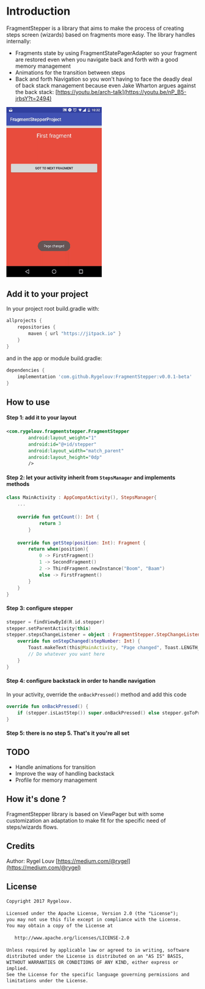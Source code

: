 # Introduction

FragmentStepper is a library that aims to make the process of creating steps screen (wizards) based 
on fragments more easy. The library handles internally:
- Fragments state by using FragmentStatePagerAdapter so your fragment are restored even 
when you navigate back and forth with a good memory management 
- Animations for the transition between steps
- Back and forth Navigation so you won't having to face the deadly deal of back stack management 
because even Jake Wharton argues against the back stack: [https://youtu.be/arch-talk](https://youtu.be/nP_B5-jrbsY?t=2494)

<img src="https://github.com/Rygelouv/FragmentStepper/blob/master/videotogif_2018.04.09_10.32.45.gif" width="250"> 

## Add it to your project

In your project root build.gradle with:
```gradle
allprojects {
    repositories {
        maven { url "https://jitpack.io" }
    }
}
```
and in the app or module build.gradle:

```gradle
dependencies {
    implementation 'com.github.Rygelouv:FragmentStepper:v0.0.1-beta'
}
```

## How to use

#### Step 1: add it to your layout
```xml
<com.rygelouv.fragmentstepper.FragmentStepper
        android:layout_weight="1"
        android:id="@+id/stepper"
        android:layout_width="match_parent"
        android:layout_height="0dp"
        />
```
#### Step 2: let your activity inherit from `StepsManager` and implements methods
```kotlin
class MainActivity : AppCompatActivity(), StepsManager{
    ...
    
    override fun getCount(): Int {
            return 3
        }
    
    override fun getStep(position: Int): Fragment {
        return when(position){
            0 -> FirstFragment()
            1 -> SecondFragment()
            2 -> ThirdFragment.newInstance("Boom", "Baam")
            else -> FirstFragment()
        }
    }
}
```
#### Step 3: configure stepper
```kotlin
stepper = findViewById(R.id.stepper)
stepper.setParentActivity(this)
stepper.stepsChangeListener = object : FragmentStepper.StepChangeListener {
    override fun onStepChanged(stepNumber: Int) {
        Toast.makeText(this@MainActivity, "Page changed", Toast.LENGTH_SHORT).show()
        // Do whatever you want here
    }
} 
```
#### Step 4: configure backstack in order to handle navigation
In your activity, override the `onBackPressed()` method and add this code
```kotlin
override fun onBackPressed() {
    if (stepper.isLastStep()) super.onBackPressed() else stepper.goToPreviousStep()
}
```
#### Step 5: there is no step 5. That's it you're all set

## TODO
- Handle animations for transition 
- Improve the way of handling backstack 
- Profile for memory management

## How it's done ?
FragmentStepper library is based on ViewPager but with some customization an adaptation to make fit for the 
specific need of steps/wizards flows. 

## Credits

Author: Rygel Louv [https://medium.com/@rygel](https://medium.com/@rygel)


License
--------

    Copyright 2017 Rygelouv.

    Licensed under the Apache License, Version 2.0 (the "License");
    you may not use this file except in compliance with the License.
    You may obtain a copy of the License at

       http://www.apache.org/licenses/LICENSE-2.0

    Unless required by applicable law or agreed to in writing, software
    distributed under the License is distributed on an "AS IS" BASIS,
    WITHOUT WARRANTIES OR CONDITIONS OF ANY KIND, either express or implied.
    See the License for the specific language governing permissions and
    limitations under the License.